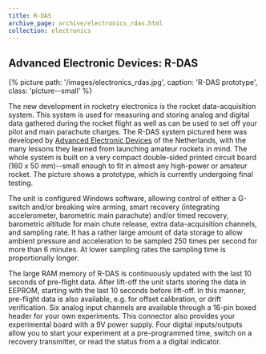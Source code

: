 ```yaml
---
title: R-DAS
archive_page: archive/electronics_rdas.html
collection: electronics
---
```

## Advanced Electronic Devices: R-DAS

{% picture path: '/images/electronics_rdas.jpg', caption: 'R-DAS prototype', class: 'picture--small' %}

The new development in rocketry electronics is the rocket data-acquisition system.
This system is used for measuring and storing analog and digital data gathered during the rocket flight as well as can be used to set off your pilot and main parachute charges.
The R-DAS system pictured here was developed by [Advanced Electronic Devices](http://www.iae.nl/users/aed/rdas/rdas.htm) of the Netherlands, with the many lessons they learned from launching amateur rockets in mind.
The whole system is built on a very compact double-sided printed circuit board (160 x 50 mm)--small enough to fit in almost any high-power or amateur rocket.
The picture shows a prototype, which is currently undergoing final testing.

The unit is configured Windows software, allowing control of either a G-switch and/or breaking wire arming, smart recovery (integrating accelerometer, barometric main parachute) and/or timed recovery, barometric altitude for main chute release, extra data-acquisition channels, and sampling rate.
It has a rather large amount of data storage to allow ambient pressure and acceleration to be sampled 250 times per second for more than 6 minutes.
At lower sampling rates the sampling time is proportionally longer.

The large RAM memory of R-DAS is continuously updated with the last 10 seconds of pre-flight data.
After lift-off the unit starts storing the data in EEPROM, starting with the last 10 seconds before lift-off.
In this manner, pre-flight data is also available, e.g. for offset calibration, or drift verification.
Six analog input channels are available through a 16-pin boxed header for your own experiments.
This connector also provides your experimental board with a 9V power supply.
Four digital inputs/outputs allow you to start your experiment at a pre-programmed time, switch on a recovery transmitter, or read the status from a a digital indicator.

